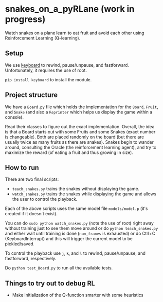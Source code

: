 # snakes_on_a_pyRLane (work in progress)
Watch snakes on a plane learn to eat fruit and avoid each other using Reinforcement Learning (Q-learning).

## Setup
We use [keyboard](https://pypi.org/project/keyboard/) to rewind, pause/unpause, and fastforward. Unfortunately, it requires the use of root. 

`pip install keyboard` to install the module. 

## Project structure
We have a `Board.py` file which holds the implementation for the `Board`, `Fruit`, and `Snake` (and also a `Reprinter` which helps us display the game within a console). 

Read their classes to figure out the exact implementation. Overall, the idea is that a Board starts out with some Fruits and some Snakes (exact number is changeable). Both are placed randomly on the board (but there are usually twice as many fruits as there are snakes). Snakes begin to wander around, consulting the Oracle (the reinforcement learning agent), and try to maximize the reward (of eating a fruit and thus growing in size).  

## How to run
There are two final scripts:
* `teach_snakes.py` trains the snakes without displaying the game.
* `watch_snakes.py` trains the snakes while displaying the game and allows the user to control the playback. 

Each of the above scripts uses the same model file `models/model.p` (it's created if it doesn't exist). 

You can do `sudo python watch_snakes.py` (note the use of root) right away without training just to see them move around or
do `python teach_snakes.py` and either wait until training is done (`num_frames` is exhausted) or do
Ctrl+C (KeyboardInterrupt) and this will trigger the current model to be pickled/saved. 

To control the playback use `j`, `k`, and `l` to rewind, pause/unpause, and fastforward, respectively.  

Do `python test_Board.py` to run all the available tests. 

## Things to try out to debug RL
* Make initialization of the Q-function smarter with some heuristics 
